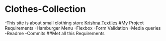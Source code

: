 # Clothes-Collection
-This site is about small clothing store
[Krishna Textiles](https://github.com/DeveloperRamya/clothes-collection)
#My Project Requirements
-Hamburger Menu
-Flexbox
-Form Validation
-Media queries
-Readme
-Commits
##Met all this Requirements
